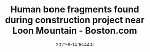 ---
"title": "Human bone fragments found during construction project near Loon Mountain - Boston.com"
"date": "2021-9-14 16:44:0"
"feed_name": "GOOGLENEWS"
"feed_website": "https://news.google.com/rss/search?q=oil%26gas%7Cdrilling%7Cmining%7Cconstruction%7Cindustrial&hl=en-US&gl=US&ceid=US:en"
"feed_rss": "https://news.google.com/rss/search?q=oil%26gas%7Cdrilling%7Cmining%7Cconstruction%7Cindustrial&hl=en-US&gl=US&ceid=US:en"
"link": "https://www.boston.com/news/local-news/2021/09/14/human-bone-fragments-found-during-construction-project-near-loon-mountain/"
"file": "_posts/2021-1-1-94af0e33f06a508c2ca32603dce5b886f14b1de1.md"
"accident": "0"
"drilling": "0"
---